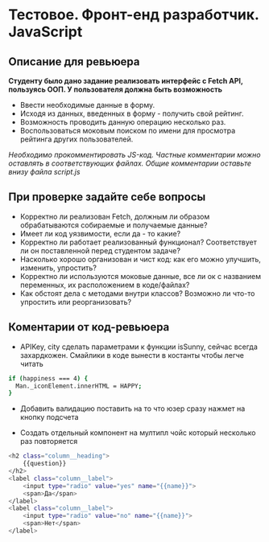 # Тестовое. Фронт-енд разработчик. JavaScript #
## Описание для ревьюера ##
**Студенту было дано задание реализовать интерфейс с Fetch API, пользуясь ООП.
     У пользователя должна быть возможность**
     
* Ввести необходимые данные в форму.
* Исходя из данных, введенных в форму - получить свой рейтинг.
* Возможность проводить данную операцию несколько раз.
* Воспользоваться моковым поиском по имени для просмотра рейтинга других пользователей.

*Необходимо прокомментировать JS-код. Частные комментарии можно оставлять в соответствующих файлах. Общие комментарии оставьте внизу файла script.js*

## При проверке задайте себе вопросы  ##

* Корректно ли реализован Fetch, должным ли образом обрабатываются собираемые и получаемые данные?
* Имеет ли код уязвимости, если да - то какие?
* Корректно ли работает реализованный функционал? Соответствует ли он поставленной перед студентом задаче?
* Насколько хорошо организован и чист код: как его можно улучшить, изменить, упростить?
* Корректно ли используются моковые данные, все ли ок с названием переменных, их расположением в коде/файлах?
* Как обстоят дела с методами внутри классов? Возможно ли что-то упростить или реорганизовать?

## Коментарии от код-ревьюера ##

- APIKey, city сделать параметрами к функции isSunny, сейчас всегда захардкожен. Cмайлики в коде вынести в костанты чтобы легче читать 
```sh
if (happiness === 4) {
  Man._iconElement.innerHTML = HAPPY;
}
```

- Добавить валидацию поставить на то что юзер сразу нажмет на кнопку подсчета

- Создать отдельный компонент на мултипл чойс который несколько раз повторяется
```sh
<h2 class="column__heading">
    {{question}}
</h2>
<label class="column__label">
    <input type="radio" value="yes" name="{{name}}">
    <span>Да</span>
</label>
<label class="column__label">
    <input type="radio" value="no" name="{{name}}">
    <span>Нет</span>
</label>
```